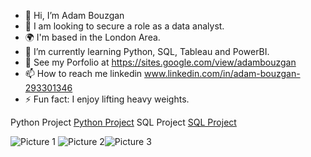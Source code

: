- 👋 Hi, I’m Adam Bouzgan
- 👀 I am looking to secure a role as a data analyst.
- 🌍 I'm based in the London Area.
- 🌱 I’m currently learning Python, SQL, Tableau and PowerBI.
- 💞️ See my Porfolio at https://sites.google.com/view/adambouzgan
- 📫 How to reach me linkedin www.linkedin.com/in/adam-bouzgan-293301346
- ⚡ Fun fact: I enjoy lifting heavy weights.

<!---
adambouzgan/adambouzgan is a ✨ special ✨ repository because its `README.md` (this file) appears on your GitHub profile.
You can click the Preview link to take a look at your changes.
--->

Python Project <a href="https://github.com/adambouzgan/Python-Project" target="_blank">Python Project</a>
SQL Project <a href="https://readme.com/" target="_blank">SQL Project</a>

![Picture 1](https://github.com/user-attachments/assets/e63bc454-56fd-4315-ae33-b5dafd137a97)
![Picture 2](https://github.com/user-attachments/assets/7bbb6b5c-0fb1-4e83-801f-6b88e8398811)![Picture 3](https://github.com/user-attachments/assets/897f6b5d-5222-4bb8-acc5-fc3ec583bc79)

